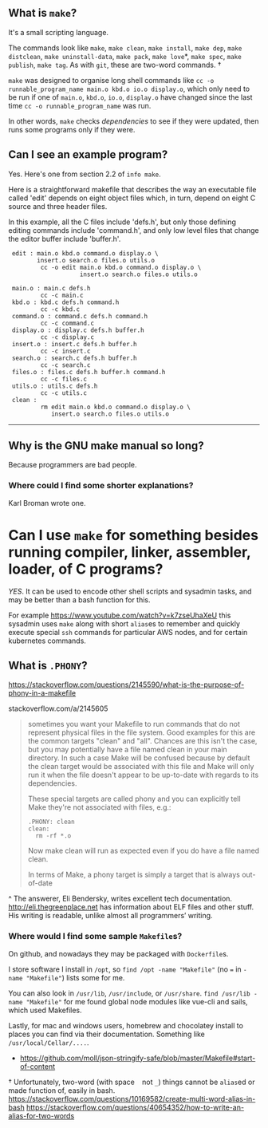 
## What is `make`?

It's a small scripting language.

The commands look like `make`, `make clean`, `make install`, `make dep`, `make distclean`, `make uninstall-data`, `make pack`, `make love`*, `make spec`, `make publish`, `make tag`. As with `git`, these are two-word commands. †




`make` was designed to organise long shell commands like `cc -o runnable_program_name main.o kbd.o io.o display.o`, which only need to be run if one of `main.o`, `kbd.o`, `io.o`, `display.o` have changed since the last time `cc -o runnable_program_name` was run.

In other words, `make` checks *dependencies* to see if they were updated, then runs some programs only if they were.


## Can I see an example program?

Yes. Here's one from section 2.2 of `info make`.

Here is a straightforward makefile that describes the way an executable
file called 'edit' depends on eight object files which, in turn, depend
on eight C source and three header files.

   In this example, all the C files include 'defs.h', but only those
defining editing commands include 'command.h', and only low level files
that change the editor buffer include 'buffer.h'.

     edit : main.o kbd.o command.o display.o \
            insert.o search.o files.o utils.o
             cc -o edit main.o kbd.o command.o display.o \
                        insert.o search.o files.o utils.o

     main.o : main.c defs.h
             cc -c main.c
     kbd.o : kbd.c defs.h command.h
             cc -c kbd.c
     command.o : command.c defs.h command.h
             cc -c command.c
     display.o : display.c defs.h buffer.h
             cc -c display.c
     insert.o : insert.c defs.h buffer.h
             cc -c insert.c
     search.o : search.c defs.h buffer.h
             cc -c search.c
     files.o : files.c defs.h buffer.h command.h
             cc -c files.c
     utils.o : utils.c defs.h
             cc -c utils.c
     clean :
             rm edit main.o kbd.o command.o display.o \
                insert.o search.o files.o utils.o

-----


## Why is the GNU make manual so long?

Because programmers are bad people.


### Where could I find some shorter explanations?

Karl Broman wrote one.




# Can I use `make` for something besides running compiler, linker, assembler, loader, of C programs?

*YES*. It can be used to encode other shell scripts and sysadmin tasks, and may be better than a bash function for this.

For example https://www.youtube.com/watch?v=k7zseUhaXeU this sysadmin uses `make` along with short `alias`es to remember and quickly execute special `ssh` commands for particular AWS nodes, and for certain kubernetes commands.





## What is `.PHONY`?

https://stackoverflow.com/questions/2145590/what-is-the-purpose-of-phony-in-a-makefile

stackoverflow.com/a/2145605

> sometimes you want your Makefile to run commands that do not represent physical files in the file system.
Good examples for this are the common targets "clean" and "all". Chances are this isn't the case, but you may
potentially have a file named clean in your main directory. In such a case Make will be confused because by default
the clean target would be associated with this file and Make will only run it when the file doesn't appear to be
up-to-date with regards to its dependencies.
> 
> These special targets are called phony and you can explicitly tell Make they're not associated with files, e.g.:
> 
> ```
> .PHONY: clean
> clean:
>   rm -rf *.o
> ```
> 
> Now make clean will run as expected even if you do have a file named clean.
> 
> In terms of Make, a phony target is simply a target that is always out-of-date



^ The answerer, Eli Bendersky, writes excellent tech documentation. http://eli.thegreenplace.net has information about ELF files and other stuff. His writing is readable, unlike almost all programmers’ writing.





### Where would I find some sample `Makefile`s?

On github, and nowadays they may be packaged with `Dockerfile`s.

I store software I install in `/opt`, so `find /opt -name "Makefile"`  (no `=` in `-name "Makefile"`) lists some for me.

You can also look in `/usr/lib`, `/usr/include`, or `/usr/share`. `find /usr/lib -name "Makefile"` for me found global node modules like vue-cli and sails, which used Makefiles.


Lastly, for mac and windows users, homebrew and chocolatey install to places you can find via their documentation. Something like `/usr/local/Cellar/....`.









































* https://github.com/moll/json-stringify-safe/blob/master/Makefile#start-of-content



† Unfortunately, two-word (with space ` ` not `_`) things cannot be `alias`ed or made function of, easily in bash. https://stackoverflow.com/questions/10169582/create-multi-word-alias-in-bash https://stackoverflow.com/questions/40654352/how-to-write-an-alias-for-two-words 
